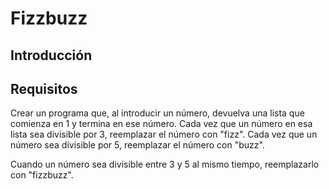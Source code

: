 # Fizzbuzz

## Introducción

## Requisitos

Crear un programa que, al introducir un número, devuelva una lista que comienza en 1 y termina en ese número. Cada vez que un número en esa lista sea divisible por 3, reemplazar el número con "fizz". Cada vez que un número sea divisible por 5, reemplazar el número con "buzz".

Cuando un número sea divisible entre 3 y 5 al mismo tiempo, reemplazarlo con "fizzbuzz".
